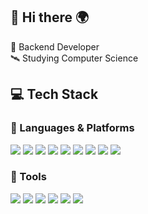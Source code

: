 ## 👋 Hi there 🌍
🚀 Backend Developer  
🛰 Studying Computer Science


## 💻 Tech Stack
### 🎢 Languages & Platforms
<p>
    <img src="https://img.shields.io/badge/java-02303A?style=flat&logo=&logoColor=white"/>
    <img src="https://img.shields.io/badge/C-02303A?style=flat&logo=c&Color=white"/>
    <img src="https://img.shields.io/badge/Python-02303A?style=flat&logo=python&logoColor=white"/>
    <img src="https://img.shields.io/badge/Spring-02303A?style=flat&logo=spring&logoColor=white"/>
    <img src="https://img.shields.io/badge/springboot-02303A?style=flat&logo=springboot&logoColor=white"/>
    <img src="https://img.shields.io/badge/mysql-02303A?style=flat&logo=mysql&logoColor=white"/>
    <img src="https://img.shields.io/badge/mysql-02303A?style=flat&logo=mysql&logoColor=white"/>
    <img src="https://img.shields.io/badge/docker-02303A?style=flat&logo=docker&logoColor=white"/>
    <img src="https://img.shields.io/badge/kubernetes-02303A?style=flat&logo=kubernetes&logoColor=white"/>
</p>

### 🎡 Tools
<p>
    <img src="https://img.shields.io/badge/gradle-02303A?style=flat&logo=gradle&logoColor=white"/>
    <img src="https://img.shields.io/badge/maven-02303A?style=flat&logo=&logoColor=white"/>
    <img src="https://img.shields.io/badge/intellij-02303A?style=flat&logo=intellijidea&logoColor=white"/>
    <img src="https://img.shields.io/badge/eclipse-02303A?style=flat&logo=eclipseide&logoColor=white"/>
    <img src="https://img.shields.io/badge/tomcat-02303A?style=flat&logo=apachetomcat&logoColor=white"/>
    <img src="https://img.shields.io/badge/git-02303A?style=flat&logo=git&logoColor=white"/>
</p>
